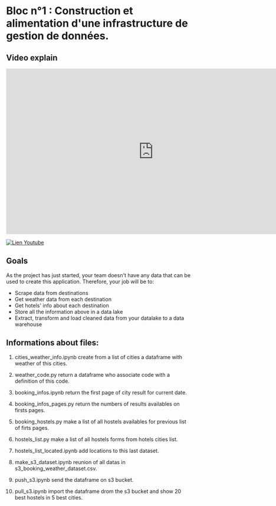# Bloc n°1 : Construction et alimentation d'une infrastructure de gestion de données. 

## Video explain
<div>
<iframe width="798" height="449" src="https://www.youtube.com/embed/3zXOKyZjQvw" title="Bloc n°1" frameborder="0" allow="accelerometer; autoplay; clipboard-write; encrypted-media; gyroscope; picture-in-picture" allowfullscreen></iframe>
</div>


[![Lien Youtube](https://www.youtube.com/watch?v=3zXOKyZjQvw&feature=youtu.be)](https://youtu.be/3zXOKyZjQvw "Bloc n°1")

## Goals

As the project has just started, your team doesn't have any data that can be used to create this application. Therefore, your job will be to: 

* Scrape data from destinations 
* Get weather data from each destination 
* Get hotels' info about each destination
* Store all the information above in a data lake
* Extract, transform and load cleaned data from your datalake to a data warehouse


## Informations about files:

1. cities_weather_info.ipynb create from a list of cities a dataframe with weather of this cities.
2. weather_code.py return a dataframe who associate code with a definition of this code.
3. booking_infos.ipynb return the first page of city result for current date.
4. booking_infos_pages.py return the numbers of results availables on firsts pages.
5. booking_hostels.py make a list of all hostels availables for previous list of firts pages.
6. hostels_list.py make a list of all hostels forms from hotels cities list.
7. hostels_list_located.ipynb add locations to this last dataset.

8. make_s3_dataset.ipynb reunion of all datas in s3_booking_weather_dataset.csv.
9. push_s3.ipynb send the dataframe on s3 bucket. 
10. pull_s3.ipynb import the dataframe drom the s3 bucket and show 20 best hostels in 5 best cities.